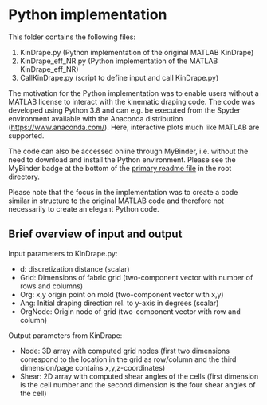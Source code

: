 # Python implementation
This folder contains the following files:
1) KinDrape.py (Python implementation of the original MATLAB KinDrape)
2) KinDrape_eff_NR.py (Python implementation of the MATLAB KinDrape_eff_NR)
3) CallKinDrape.py (script to define input and call KinDrape.py)

The motivation for the Python implementation was to enable users without a MATLAB license
to interact with the kinematic draping code. The code was developed using Python 3.8 and 
can e.g. be executed from the Spyder environment available with the Anaconda distribution 
(https://www.anaconda.com/). Here, interactive plots much like MATLAB are supported.

The code can also be accessed online through MyBinder, i.e. without the need to download and
install the Python environment. Please see the MyBinder badge at the bottom of the 
[primary readme file](../README.md) in the root directory. 

Please note that the focus in the implementation was to create a code similar in structure 
to the original MATLAB code and therefore not necessarily to create an elegant Python code.

## Brief overview of input and output
Input parameters to KinDrape.py:
- d: discretization distance (scalar)
- Grid: Dimensions of fabric grid (two-component vector with number of rows and columns)
- Org: x,y origin point on mold (two-component vector with x,y)
- Ang: Initial draping direction rel. to y-axis in degrees (scalar)
- OrgNode: Origin node of grid (two-component vector with row and column)

Output parameters from KinDrape:
- Node: 3D array with computed grid nodes (first two dimensions correspond to the location in 
the grid as row/column and the third dimension/page contains x,y,z-coordinates)
- Shear: 2D array with computed shear angles of the cells (first dimension is the cell number
and the second dimension is the four shear angles of the cell)
